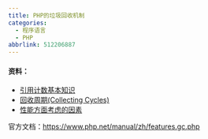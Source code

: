 ```yaml
---
title: PHP的垃圾回收机制
categories:
  - 程序语言
  - PHP
abbrlink: 512206887
---
```


#### 资料：

- [引用计数基本知识](https://www.php.net/manual/zh/features.gc.refcounting-basics.php)
- [回收周期(Collecting Cycles)](https://www.php.net/manual/zh/features.gc.collecting-cycles.php)
- [性能方面考虑的因素](https://www.php.net/manual/zh/features.gc.performance-considerations.php)

官方文档：https://www.php.net/manual/zh/features.gc.php